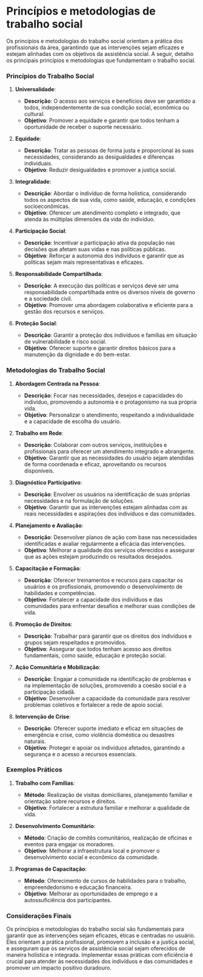 # Princípios e metodologias de trabalho social
Os princípios e metodologias do trabalho social orientam a prática dos profissionais da área, garantindo que as intervenções sejam eficazes e estejam alinhadas com os objetivos da assistência social. A seguir, detalho os principais princípios e metodologias que fundamentam o trabalho social.

### Princípios do Trabalho Social

1. **Universalidade**:
   - **Descrição**: O acesso aos serviços e benefícios deve ser garantido a todos, independentemente de sua condição social, econômica ou cultural.
   - **Objetivo**: Promover a equidade e garantir que todos tenham a oportunidade de receber o suporte necessário.

2. **Equidade**:
   - **Descrição**: Tratar as pessoas de forma justa e proporcional às suas necessidades, considerando as desigualdades e diferenças individuais.
   - **Objetivo**: Reduzir desigualdades e promover a justiça social.

3. **Integralidade**:
   - **Descrição**: Abordar o indivíduo de forma holística, considerando todos os aspectos de sua vida, como saúde, educação, e condições socioeconômicas.
   - **Objetivo**: Oferecer um atendimento completo e integrado, que atenda às múltiplas dimensões da vida do indivíduo.

4. **Participação Social**:
   - **Descrição**: Incentivar a participação ativa da população nas decisões que afetam suas vidas e nas políticas públicas.
   - **Objetivo**: Reforçar a autonomia dos indivíduos e garantir que as políticas sejam mais representativas e eficazes.

5. **Responsabilidade Compartilhada**:
   - **Descrição**: A execução das políticas e serviços deve ser uma responsabilidade compartilhada entre os diversos níveis de governo e a sociedade civil.
   - **Objetivo**: Promover uma abordagem colaborativa e eficiente para a gestão dos recursos e serviços.

6. **Proteção Social**:
   - **Descrição**: Garantir a proteção dos indivíduos e famílias em situação de vulnerabilidade e risco social.
   - **Objetivo**: Oferecer suporte e garantir direitos básicos para a manutenção da dignidade e do bem-estar.

### Metodologias do Trabalho Social

1. **Abordagem Centrada na Pessoa**:
   - **Descrição**: Focar nas necessidades, desejos e capacidades do indivíduo, promovendo a autonomia e o protagonismo na sua própria vida.
   - **Objetivo**: Personalizar o atendimento, respeitando a individualidade e a capacidade de escolha do usuário.

2. **Trabalho em Rede**:
   - **Descrição**: Colaborar com outros serviços, instituições e profissionais para oferecer um atendimento integrado e abrangente.
   - **Objetivo**: Garantir que as necessidades do usuário sejam atendidas de forma coordenada e eficaz, aproveitando os recursos disponíveis.

3. **Diagnóstico Participativo**:
   - **Descrição**: Envolver os usuários na identificação de suas próprias necessidades e na formulação de soluções.
   - **Objetivo**: Garantir que as intervenções estejam alinhadas com as reais necessidades e aspirações dos indivíduos e das comunidades.

4. **Planejamento e Avaliação**:
   - **Descrição**: Desenvolver planos de ação com base nas necessidades identificadas e avaliar regularmente a eficácia das intervenções.
   - **Objetivo**: Melhorar a qualidade dos serviços oferecidos e assegurar que as ações estejam produzindo os resultados desejados.

5. **Capacitação e Formação**:
   - **Descrição**: Oferecer treinamentos e recursos para capacitar os usuários e os profissionais, promovendo o desenvolvimento de habilidades e competências.
   - **Objetivo**: Fortalecer a capacidade dos indivíduos e das comunidades para enfrentar desafios e melhorar suas condições de vida.

6. **Promoção de Direitos**:
   - **Descrição**: Trabalhar para garantir que os direitos dos indivíduos e grupos sejam respeitados e promovidos.
   - **Objetivo**: Assegurar que todos tenham acesso aos direitos fundamentais, como saúde, educação e proteção social.

7. **Ação Comunitária e Mobilização**:
   - **Descrição**: Engajar a comunidade na identificação de problemas e na implementação de soluções, promovendo a coesão social e a participação cidadã.
   - **Objetivo**: Desenvolver a capacidade da comunidade para resolver problemas coletivos e fortalecer a rede de apoio social.

8. **Intervenção de Crise**:
   - **Descrição**: Oferecer suporte imediato e eficaz em situações de emergência e crise, como violência doméstica ou desastres naturais.
   - **Objetivo**: Proteger e apoiar os indivíduos afetados, garantindo a segurança e o acesso a recursos essenciais.

### Exemplos Práticos

1. **Trabalho com Famílias**:
   - **Método**: Realização de visitas domiciliares, planejamento familiar e orientação sobre recursos e direitos.
   - **Objetivo**: Fortalecer a estrutura familiar e melhorar a qualidade de vida.

2. **Desenvolvimento Comunitário**:
   - **Método**: Criação de comitês comunitários, realização de oficinas e eventos para engajar os moradores.
   - **Objetivo**: Melhorar a infraestrutura local e promover o desenvolvimento social e econômico da comunidade.

3. **Programas de Capacitação**:
   - **Método**: Oferecimento de cursos de habilidades para o trabalho, empreendedorismo e educação financeira.
   - **Objetivo**: Melhorar as oportunidades de emprego e a autossuficiência dos participantes.

### Considerações Finais

Os princípios e metodologias do trabalho social são fundamentais para garantir que as intervenções sejam eficazes, éticas e centradas no usuário. Eles orientam a prática profissional, promovem a inclusão e a justiça social, e asseguram que os serviços de assistência social sejam oferecidos de maneira holística e integrada. Implementar essas práticas com eficiência é crucial para atender às necessidades dos indivíduos e das comunidades e promover um impacto positivo duradouro.
